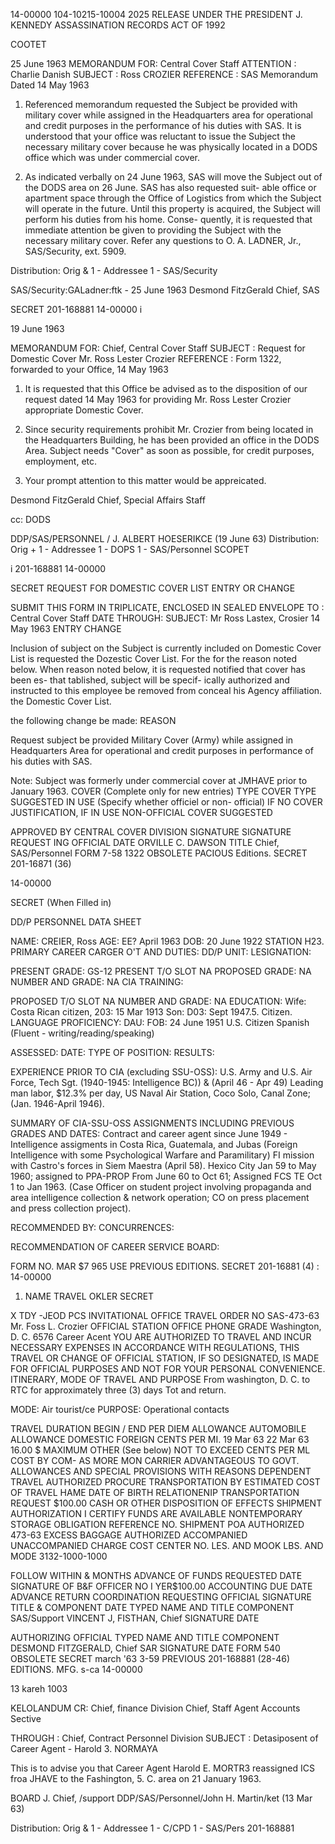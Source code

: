 14-00000
104-10215-10004
2025 RELEASE UNDER THE PRESIDENT J. KENNEDY ASSASSINATION RECORDS ACT OF 1992

COOTET

25 June 1963
MEMORANDUM FOR: Central Cover Staff
ATTENTION : Charlie Danish
SUBJECT : Ross CROZIER
REFERENCE : SAS Memorandum Dated 14 May 1963

1. Referenced memorandum requested the Subject be provided with
military cover while assigned in the Headquarters area for operational
and credit purposes in the performance of his duties with SAS. It is
understood that your office was reluctant to issue the Subject the
necessary military cover because he was physically located in a DODS
office which was under commercial cover.

2. As indicated verbally on 24 June 1963, SAS will move the
Subject out of the DODS area on 26 June. SAS has also requested suit-
able office or apartment space through the Office of Logistics from
which the Subject will operate in the future. Until this property is
acquired, the Subject will perform his duties from his home. Conse-
quently, it is requested that immediate attention be given to providing
the Subject with the necessary military cover. Refer any questions to
O. A. LADNER, Jr., SAS/Security, ext. 5909.

Distribution:
Orig & 1 - Addressee
1 - SAS/Security

SAS/Security:GALadner:ftk - 25 June 1963
Desmond FitzGerald
Chief, SAS

SECRET
201-168881
14-00000
i

19 June 1963

MEMORANDUM FOR: Chief, Central Cover Staff
SUBJECT : Request for Domestic Cover
Mr. Ross Lester Crozier
REFERENCE : Form 1322, forwarded to your Office,
14 May 1963

1. It is requested that this Office be advised as
to the disposition of our request dated 14 May 1963 for
providing Mr. Ross Lester Crozier appropriate Domestic
Cover.

2. Since security requirements prohibit Mr. Crozier
from being located in the Headquarters Building, he has
been provided an office in the DODS Area. Subject needs
"Cover" as soon as possible, for credit purposes,
employment, etc.

3. Your prompt attention to this matter would be
appreicated.

Desmond FitzGerald
Chief, Special Affairs Staff

cc: DODS

DDP/SAS/PERSONNEL / J. ALBERT HOESERIKCE (19 June 63)
Distribution:
Orig + 1 - Addressee
1 - DOPS
1 - SAS/Personnel
SCOPET

i
201-168881
14-00000

SECRET
REQUEST FOR DOMESTIC COVER LIST ENTRY OR CHANGE

SUBMIT THIS FORM IN TRIPLICATE, ENCLOSED IN SEALED ENVELOPE
TO : Central Cover Staff DATE
THROUGH:
SUBJECT: Mr Ross Lastex, Crosier 14 May 1963
ENTRY CHANGE

Inclusion of subject on the Subject is currently included on
Domestic Cover List is requested the Dozestic Cover List. For the
for the reason noted below. When reason noted below, it is requested
notified that cover has been es- that
tablished, subject will be specif-
ically authorized and instructed to this employee be removed from
conceal his Agency affiliation. the Domestic Cover List.

the following change be made:
REASON

Request subject be provided Military Cover (Army) while assigned in
Headquarters Area for operational and credit purposes in performance
of his duties with SAS.

Note: Subject was formerly under commercial cover at JMHAVE prior
to January 1963.
COVER (Complete only for new entries)
TYPE COVER TYPE SUGGESTED
IN USE (Specify whether
officiel or non-
official)
IF NO COVER JUSTIFICATION, IF
IN USE NON-OFFICIAL COVER
SUGGESTED

APPROVED BY CENTRAL COVER DIVISION
SIGNATURE SIGNATURE REQUEST ING OFFICIAL
DATE ORVILLE C. DAWSON
TITLE
Chief, SAS/Personnel
FORM
7-58 1322 OBSOLETE PACIOUS Editions. SECRET 201-16871
(36)

14-00000

SECRET
(When Filled in)

DD/P PERSONNEL DATA SHEET

NAME: CREIER, Ross AGE: EE? April 1963
DOB: 20 June 1922
STATION H23. PRIMARY CAREER CARGER O'T
AND DUTIES: DD/P UNIT: LESIGNATION:

PRESENT GRADE: GS-12 PRESENT T/O SLOT NA
PROPOSED GRADE: NA NUMBER AND GRADE: NA
CIA TRAINING:

PROPOSED T/O SLOT NA
NUMBER AND GRADE: NA
EDUCATION: Wife: Costa Rican citizen, 203: 15 Mar 1913
Son: D03: Sept 1947.5. Citizen.
LANGUAGE PROFICIENCY: DAU: FOB: 24 June 1951 U.S. Citizen
Spanish (Fluent - writing/reading/speaking)

ASSESSED: DATE: TYPE OF POSITION: RESULTS:

EXPERIENCE PRIOR TO CIA (excluding SSU-OSS):
U.S. Army and U.S. Air Force, Tech Sgt. (1940-1945: Intelligence BC)) & (April 46 - Apr 49)
Leading man labor, $12.3% per day, US Naval Air Station, Coco Solo, Canal Zone;
(Jan. 1946-April 1946).

SUMMARY OF CIA-SSU-OSS ASSIGNMENTS INCLUDING PREVIOUS GRADES AND DATES:
Contract and career agent since June 1949 - Intelligence assigments in Costa Rica,
Guatemala, and Jubas (Foreign Intelligence with some Psychological Warfare and
Paramilitary) FI mission with Castro's forces in Siem Maestra (April 58).
Hexico City Jan 59 to May 1960; assigned to PPA-PROP From June 60 to Oct 61;
Assigned FCS TE Oct 1 to Jan 1963. (Case Officer on student project involving
propaganda and area intelligence collection & network operation; CO on press
placement and press collection project).

RECOMMENDED BY: CONCURRENCES:

RECOMMENDATION OF CAREER SERVICE BOARD:

FORM NO.
MAR $7 965 USE PREVIOUS EDITIONS. SECRET 201-16881
(4)
:
14-00000
1. NAME TRAVEL OKLER SECRET

X TDY
-JEOD
PCS
INVITATIONAL
OFFICE TRAVEL ORDER NO
SAS-473-63
Mr. Foss L. Crozier OFFICIAL STATION OFFICE PHONE GRADE
Washington, D. C. 6576 Career Acent
YOU ARE AUTHORIZED TO TRAVEL AND INCUR NECESSARY EXPENSES IN ACCORDANCE WITH REGULATIONS, THIS TRAVEL
OR CHANGE OF OFFICIAL STATION, IF SO DESIGNATED, IS MADE FOR OFFICIAL PURPOSES AND NOT FOR YOUR PERSONAL
CONVENIENCE.
ITINERARY, MODE OF TRAVEL AND PURPOSE
From washington, D. C. to RTC for approximately three (3) days Tot and return.

MODE: Air tourist/ce
PURPOSE: Operational contacts

TRAVEL DURATION BEGIN / END PER DIEM ALLOWANCE AUTOMOBILE ALLOWANCE
DOMESTIC FOREIGN CENTS PER MI.
19 Mar 63 22 Mar 63 16.00 $ MAXIMUM OTHER (See below) NOT TO EXCEED CENTS PER ML
COST BY COM- AS MORE
MON CARRIER ADVANTAGEOUS
TO GOVT.
ALLOWANCES AND SPECIAL PROVISIONS WITH REASONS
DEPENDENT TRAVEL AUTHORIZED PROCURE TRANSPORTATION BY ESTIMATED COST OF TRAVEL
HAME DATE OF BIRTH RELATIONENIP TRANSPORTATION REQUEST $100.00
CASH OR OTHER
DISPOSITION OF EFFECTS
SHIPMENT
AUTHORIZATION I CERTIFY FUNDS ARE AVAILABLE
NONTEMPORARY
STORAGE OBLIGATION REFERENCE NO.
SHIPMENT POA AUTHORIZED 473-63
EXCESS BAGGAGE AUTHORIZED
ACCOMPANIED UNACCOMPANIED CHARGE COST CENTER NO.
LES. AND MOOK LBS. AND MODE 3132-1000-1000

FOLLOW WITHIN & MONTHS ADVANCE OF FUNDS REQUESTED DATE SIGNATURE OF B&F OFFICER
NO I YER$100.00 ACCOUNTING DUE DATE
ADVANCE RETURN COORDINATION REQUESTING OFFICIAL
SIGNATURE TITLE & COMPONENT DATE TYPED NAME AND TITLE COMPONENT
SAS/Support
VINCENT J, FISTHAN, Chief
SIGNATURE DATE

AUTHORIZING OFFICIAL
TYPED NAME AND TITLE COMPONENT
DESMOND FITZGERALD, Chief SAR
SIGNATURE DATE
FORM 540 OBSOLETE SECRET march '63
3-59 PREVIOUS 201-168881 (28-46)
EDITIONS.
MFG. s-ca
14-00000

13 kareh 1003

KELOLANDUM CR: Chief, finance Division
Chief, Staff Agent Accounts Sective

THROUGH : Chief, Contract Personnel Division
SUBJECT : Detasiposent of Career Agent -
Harold 3. NORMAYA

This is to advise you that Career Agent Harold E.
MORTR3 reassigned ICS froa JHAVE to the Fashington,
5. C. area on 21 January 1963.

BOARD J.
Chief, /support
DDP/SAS/Personnel/John H. Martin/ket (13 Mar 63)

Distribution:
Orig & 1 - Addressee
1 - C/CPD
1 - SAS/Pers
201-168881
